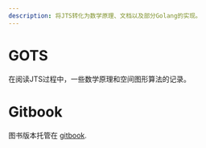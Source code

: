 ```yaml
---
description: 将JTS转化为数学原理、文档以及部分Golang的实现。
---
```


# GOTS

在阅读JTS过程中，一些数学原理和空间图形算法的记录。

# Gitbook
图书版本托管在 [gitbook](https://yuhangch.gitbook.io/gots/).

